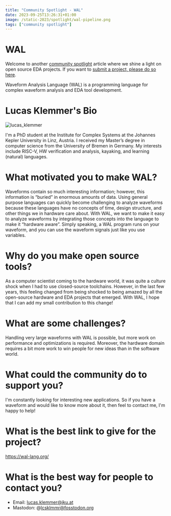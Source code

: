 ```yaml
---
title: "Community Spotlight - WAL"
date: 2023-09-25T13:26:31+01:00
image: /static-2023/spotlight/wal-pipeline.png
tags: ["community spotlight"]
---
```


# WAL

Welcome to another [community spotlight](/tags/community-spotlight/) article where we shine a light on open source EDA projects. If you want to [submit a project, please do so here](https://docs.google.com/forms/d/e/1FAIpQLSdIEgu6FJZam0-V3PMTjw-eDebJdg_JuIlN4MkLNDr4vs-a5A/viewform?usp=sf_link).

Waveform Analysis Language (WAL) is a programming language for complex waveform analysis and EDA tool development.

# Lucas Klemmer's Bio

![lucas_klemmer](/static-2023/spotlight/lucas.png)

I'm a PhD student at the Institute for Complex Systems at the Johannes Kepler University in Linz, Austria. I received my Master’s degree in computer science from the University of Bremen in Germany. My interests include RISC-V, HW verification and analysis, kayaking, and learning (natural) languages.

# What motivated you to make WAL?

Waveforms contain so much interesting information; however, this information is “buried” in enormous amounts of data. Using general purpose languages can quickly become challenging to analyze waveforms because these languages have no concepts of time, design structure, and other things we in hardware care about. With WAL, we want to make it easy to analyze waveforms by integrating those concepts into the language to make it “hardware aware”. Simply speaking, a WAL program runs on your waveform, and you can use the waveform signals just like you use variables.

# Why do you make open source tools?

As a computer scientist coming to the hardware world, it was quite a culture shock when I had to use closed-source toolchains. However, in the last few years, this feeling changed from being shocked to being amazed by all the open-source hardware and EDA projects that emerged.
With WAL, I hope that I can add my small contribution to this change!

# What are some challenges?

Handling very large waveforms with WAL is possible, but more work on performance and optimizations is required.
Moreover, the hardware domain requires a bit more work to win people for new ideas than in the software world.

# What could the community do to support you?

I'm constantly looking for interesting new applications. So if you have a waveform and would like to know more about it, then feel to contact me, I'm happy to help!

# What is the best link to give for the project?

https://wal-lang.org/

# What is the best way for people to contact you?

* Email: lucas.klemmer@jku.at
* Mastodon: @lcsklmmr@fosstodon.org

